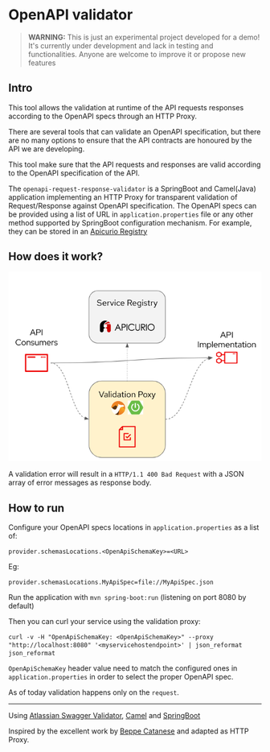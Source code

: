 # OpenAPI validator


> **WARNING:**
This is just an experimental project developed for a demo! It's currently under development and lack in testing and functionalities. Anyone are welcome to improve it or propose new features 
## Intro

This tool allows the validation at runtime of the API requests responses according to the OpenAPI specs through an HTTP Proxy.  

There are several tools that can validate an OpenAPI specification, but there are no many options to ensure that the API contracts are honoured by the API we are developing.

This tool make sure that the API requests and responses are valid according to the OpenAPI specification of the API.

The `openapi-request-response-validator` is a SpringBoot and Camel(Java) application implementing an HTTP Proxy for transparent validation of Request/Response against OpenAPI specification. The OpenAPI specs can be provided using a list of URL in `application.properties` file or any other method supported by SpringBoot configuration mechanism. For example, they can be stored in an [Apicurio Registry](https://www.apicur.io/registry/)

## How does it work?

![OpenAPI Validator](doc/demo.png)

A validation error will result in a `HTTP/1.1 400 Bad Request` with a JSON array of error messages as response body.

## How to run

Configure your OpenAPI specs locations in `application.properties` as a list of:

```
provider.schemasLocations.<OpenApiSchemaKey>=<URL>
```
Eg:
```
provider.schemasLocations.MyApiSpec=file://MyApiSpec.json
```

Run the application with `mvn spring-boot:run` (listening on port 8080 by default)

Then you can curl your service using the validation proxy:
```
curl -v -H "OpenApiSchemaKey: <OpenApiSchemaKey>" --proxy "http://localhost:8080" '<myservicehostendpoint>' | json_reformat json_reformat
```

`OpenApiSchemaKey` header value need to match the configured ones in `application.properties` in order to select the proper OpenAPI spec.

As of today validation happens only on the `request`.

---
Using [Atlassian Swagger Validator](https://bitbucket.org/atlassian/swagger-request-validator/), [Camel](https://camel.apache.org/) 
and [SpringBoot](https://spring.io/projects/spring-boot/)

Inspired by the excellent work by [Beppe Catanese](https://github.com/gcatanese/openapi-request-response-validation) and adapted as HTTP Proxy.